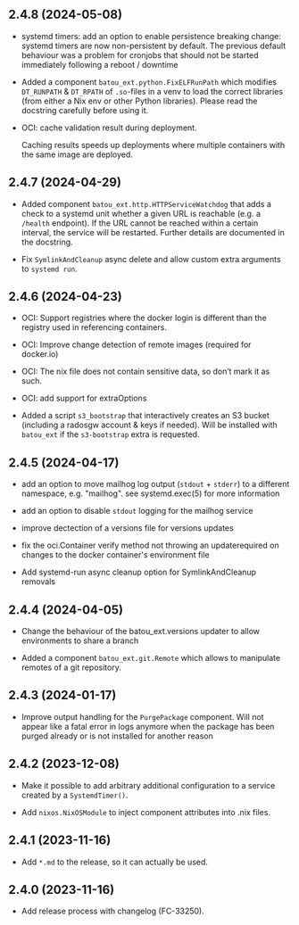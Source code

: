 
## 2.4.8 (2024-05-08)


- systemd timers: add an option to enable persistence
  breaking change: systemd timers are now non-persistent by default.
  The previous default behaviour was a problem for cronjobs that should
  not be started immediately following a reboot / downtime

* Added a component `batou_ext.python.FixELFRunPath` which modifies `DT_RUNPATH` & `DT_RPATH` of `.so`-files in a venv to load the correct libraries (from either a Nix env or other Python libraries). Please read the docstring carefully before using it.

- OCI: cache validation result during deployment.

  Caching results speeds up deployments where multiple containers with the same image are deployed.


## 2.4.7 (2024-04-29)


* Added component `batou_ext.http.HTTPServiceWatchdog` that adds a check to a systemd unit
  whether a given URL is reachable (e.g. a `/health` endpoint). If the URL cannot be reached within
  a certain interval, the service will be restarted. Further details are documented in the
  docstring.

- Fix `SymlinkAndCleanup` async delete and allow custom extra arguments to `systemd run`.


## 2.4.6 (2024-04-23)


- OCI: Support registries where the docker login is different than the registry used in referencing containers.

- OCI: Improve change detection of remote images (required for docker.io)

- OCI: The nix file does not contain sensitive data, so don’t mark it as such.

- OCI: add support for extraOptions

* Added a script `s3_bootstrap` that interactively creates an S3 bucket (including a radosgw account & keys if needed). Will be installed with `batou_ext` if the `s3-bootstrap` extra is requested.


## 2.4.5 (2024-04-17)


- add an option to move mailhog log output (`stdout` + `stderr`) to a different namespace, e.g. "mailhog". see systemd.exec(5) for more information

- add an option to disable `stdout` logging for the mailhog service

- improve dectection of a versions file for versions updates

- fix the oci.Container verify method not throwing an updaterequired on changes to the docker container's environment file

- Add systemd-run async cleanup option for SymlinkAndCleanup removals


## 2.4.4 (2024-04-05)


- Change the behaviour of the batou_ext.versions updater to allow environments to share a branch

* Added a component `batou_ext.git.Remote` which allows to manipulate remotes of a git repository.


## 2.4.3 (2024-01-17)


- Improve output handling for the `PurgePackage` component. Will not appear like a fatal error in logs anymore when the package has been purged already or is not installed for another reason


## 2.4.2 (2023-12-08)


* Make it possible to add arbitrary additional configuration to a service created by a `SystemdTimer()`.

* Add `nixos.NixOSModule` to inject component attributes into .nix files.


## 2.4.1 (2023-11-16)


* Add `*.md` to the release, so it can actually be used.


## 2.4.0 (2023-11-16)

- Add release process with changelog (FC-33250).
